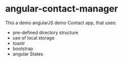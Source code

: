 # angular-contact-manager

This a demo angularJS demo Contact app, that uses:

* pre-defined directory structure
* use of local storage
* toastr
* bootstrap
* angular States




